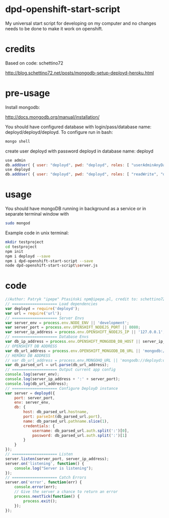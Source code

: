 # dpd-openshift-start-script
My universal start script for developing on my computer and no changes needs to be done to make it work on openshift.

# credits
Based on code: schettino72

http://blog.schettino72.net/posts/mongodb-setup-deployd-heroku.html

# pre-usage
Install mongodb:

http://docs.mongodb.org/manual/installation/

You should have configured database with login/pass/database name: deployd/deployd/deployd. To configure run in bash:
```bash
mongo shell
```

create user deployd with password deployd in database name: deployd
```javascript
use admin
db.addUser( { user: "deployd", pwd: "deployd", roles: [ "userAdminAnyDatabase" ] } )
use deployd
db.addUser( { user: "deployd", pwd: "deployd", roles: [ "readWrite", "dbAdmin" ] } )
```

# usage

You should have mongoDB running in background as a service or in separate terminal window with 
```bash
sudo mongod
```

Example code in unix terminal:
```bash
mkdir testproject
cd testproject
npm init
npm i deployd --save
npm i dpd-openshift-start-script --save
node dpd-openshift-start-script\server.js
```

# code
```javascript
//Author: Patryk "ipepe" Ptasiński npm@ipepe.pl, credit to: schettino72
// ==================== Load dependencies
var deployd = require('deployd');
var url = require('url');
// ==================== Server Envs
var server_env = process.env.NODE_ENV || 'development';
var server_port = process.env.OPENSHIFT_NODEJS_PORT || 8080;
var server_ip_address = process.env.OPENSHIFT_NODEJS_IP || '127.0.0.1';
// ==================== Database Envs
var db_ip_address = process.env.OPENSHIFT_MONGODB_DB_HOST || server_ip_address;
// OPENSHIFT DB ADDRESS
var db_url_address = process.env.OPENSHIFT_MONGODB_DB_URL || 'mongodb://deployd:deployd@'+db_ip_address+':27017/deployd';
// HEROKU DB ADDRESS
// var db_url_address = process.env.MONGOHQ_URL || 'mongodb://deployd:deployd@'+db_ip_address+':27017/deployd';
var db_parsed_url = url.parse(db_url_address);
// ==================== Output current app config
console.log(server_env);
console.log(server_ip_address + ':' + server_port);
console.log(db_url_address);
// ==================== Configure DeployD instance
var server = deployd({
	port: server_port,
	env: server_env,
	db: {
		host: db_parsed_url.hostname,
		port: parseInt(db_parsed_url.port),
		name: db_parsed_url.pathname.slice(1),
		credentials: {
			username: db_parsed_url.auth.split(':')[0],
			password: db_parsed_url.auth.split(':')[1]
		}
	}
});
// ==================== Listen
server.listen(server_port, server_ip_address);
server.on('listening', function() {
	console.log("Server is listening");
});
// ==================== Catch Errors
server.on('error', function(err) {
	console.error(err);
	// Give the server a chance to return an error
	process.nextTick(function() {
		process.exit();
	});
});
```